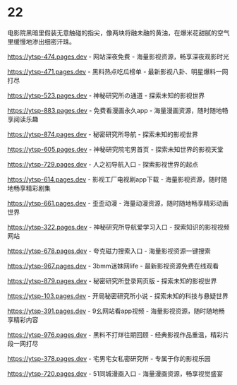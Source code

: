 # 22
电影院黑暗里假装无意触碰的指尖，像两块将融未融的黄油，在爆米花甜腻的空气里缓慢地渗出细密汗珠。

https://ytsp-474.pages.dev - 网站深夜免费 - 海量影视资源，畅享深夜观影时光

https://ytsp-471.pages.dev - 黑料热点吃瓜榜单 - 最新影视八卦、明星爆料一网打尽

https://ytsp-523.pages.dev - 神秘研究所の通道 - 探索未知的影视世界

https://ytsp-883.pages.dev - 免费看漫画永久app - 海量漫画资源，随时随地畅享阅读乐趣

https://ytsp-874.pages.dev - 秘密研究所导航 - 探索未知的影视世界

https://ytsp-605.pages.dev - 神秘研究院宅男首页 - 探索未知世界的影视天堂

https://ytsp-729.pages.dev - 人之初导航入口 - 探索影视世界的起点

https://ytsp-614.pages.dev - 影视工厂电视剧app下载 - 海量影视资源，随时随地畅享精彩剧集

https://ytsp-661.pages.dev - 歪歪动漫 - 海量动漫资源，随时随地畅享精彩动画世界

https://ytsp-322.pages.dev - 神秘研究所导航爱学习入口 - 探索知识的影视视频网站

https://ytsp-678.pages.dev - 夸克磁力搜索入口 - 海量影视资源一键搜索

https://ytsp-967.pages.dev - 3bmm迷妹网life - 最新影视资源免费在线观看

https://ytsp-879.pages.dev - 秘密研究所登录网页版 - 探索未知的影视世界

https://ytsp-103.pages.dev - 开局秘密研究所小说 - 探索未知的科技与悬疑世界

https://ytsp-391.pages.dev - 9幺网站看app视频 - 海量影视资源，随时随地畅享精彩内容

https://ytsp-976.pages.dev - 黑料不打烊往期回顾 - 经典影视作品重温，精彩片段一网打尽

https://ytsp-378.pages.dev - 宅男宅女私密研究所 - 专属于你的影视乐园

https://ytsp-720.pages.dev - 51同城漫画入口 - 海量漫画资源，畅享视觉盛宴
